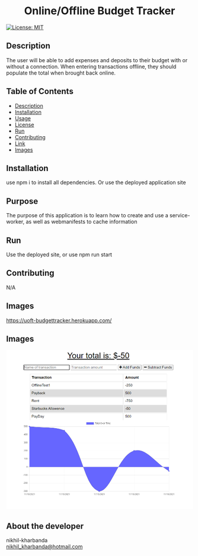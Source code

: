 
<h1 align="center">Online/Offline Budget Tracker </h1>

  [![License: MIT](https://img.shields.io/badge/License-MIT-yellow.svg)](https://opensource.org/licenses/MIT) <br />

## Description
  The user will be able to add expenses and deposits to their budget with or without a connection. When entering transactions offline, they should populate the total when brought back online.

## Table of Contents
  - [Description](#description)
  - [Installation](#installation)
  - [Usage](#usage)
  - [License](#license)
  - [Run](#run)
  - [Contributing](#contributing)
  - [Link](#Link)
  - [Images](#images)  

## Installation
  use npm i to install all dependencies. Or use the deployed application site

## Purpose
  The purpose of this application is to learn how to create and use a service-worker, as well as webmanifests to cache information

## Run
  Use the deployed site, or use npm run start

## Contributing
  N/A

## Images
  https://uoft-budgettracker.herokuapp.com/

## Images
 ![Sample](/assets/imgs/SampleGraph.PNG)

## About the developer 
  nikhil-kharbanda <br >
  nikhil_kharbanda@hotmail.com

  
